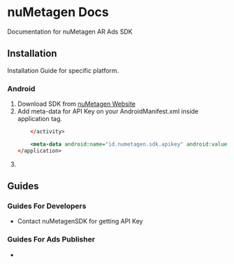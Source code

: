 # nuMetagen Docs

Documentation for nuMetagen AR Ads SDK

## Installation

Installation Guide for specific platform.

### Android

1. Download SDK from [nuMetagen Website](https://numetagen.github.io/)
2. Add meta-data for API Key on your AndroidManifest.xml inside application tag.
    ```xml
        </activity>

        <meta-data android:name="id.numetagen.sdk.apikey" android:value="YOUR_API_KEY" />
    </application>
    ```
3. 
## Guides

### Guides For Developers

- Contact nuMetagenSDK for getting API Key

### Guides For Ads Publisher

-
